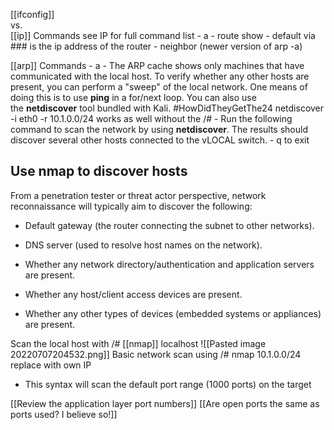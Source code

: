 [[ifconfig]]  
vs.  
[[ip]] 
	Commands see IP for full command list
		- a
		- route show
			- default via ### is the ip address of the router
		- neighbor (newer version of arp -a)

[[arp]]
	Commands
		- a
			- The ARP cache shows only machines that have communicated with the local host. To verify whether any other hosts are present, you can perform a "sweep" of the local network. One means of doing this is to use **ping** in a for/next loop. You can also use the **netdiscover** tool bundled with Kali.
#HowDidTheyGetThe24
netdiscover -i eth0 -r 10.1.0.0/24   works as well without the /#
	- Run the following command to scan the network by using **netdiscover**. The results should discover several other hosts connected to the vLOCAL switch.
	- q to exit


## Use nmap to discover hosts

From a penetration tester or threat actor perspective, network reconnaissance will typically aim to discover the following:

-   Default gateway (the router connecting the subnet to other networks).
    
-   DNS server (used to resolve host names on the network).
    
-   Whether any network directory/authentication and application servers are present.
    
-   Whether any host/client access devices are present.
    
-   Whether any other types of devices (embedded systems or appliances) are present.

Scan the local host with  /# [[nmap]] localhost
![[Pasted image 20220707204532.png]]
Basic network scan using /# nmap 10.1.0.0/24 replace with own IP
- This syntax will scan the default port range (1000 ports) on the target

[[Review the application layer port numbers]]
[[Are open ports the same as ports used?  I believe so!]]

